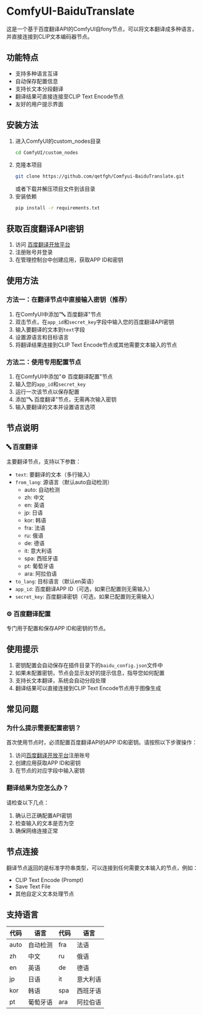 # ComfyUI-BaiduTranslate

这是一个基于百度翻译API的ComfyUI自fony节点，可以将文本翻译成多种语言，并直接连接到CLIP文本编码器节点。

## 功能特点

- 支持多种语言互译
- 自动保存配置信息
- 支持长文本分段翻译
- 翻译结果可直接连接至CLIP Text Encode节点
- 友好的用户提示界面

## 安装方法

1. 进入ComfyUI的custom_nodes目录
   ```bash
   cd ComfyUI/custom_nodes
   ```
2. 克隆本项目
   ```bash
   git clone https://github.com/qetfgh/Comfyui-BaiduTranslate.git
   ```
   或者下载并解压项目文件到该目录
3. 安装依赖
   ```bash
   pip install -r requirements.txt
   ```

## 获取百度翻译API密钥

1. 访问 [百度翻译开放平台](https://fanyi-api.baidu.com/)
2. 注册账号并登录
3. 在管理控制台中创建应用，获取APP ID和密钥

## 使用方法

### 方法一：在翻译节点中直接输入密钥（推荐）

1. 在ComfyUI中添加"🔤 百度翻译"节点
2. 双击节点，在`app_id`和`secret_key`字段中输入您的百度翻译API密钥
3. 输入要翻译的文本到`text`字段
4. 设置源语言和目标语言
5. 将翻译结果连接到CLIP Text Encode节点或其他需要文本输入的节点

### 方法二：使用专用配置节点

1. 在ComfyUI中添加"⚙️ 百度翻译配置"节点
2. 输入您的`app_id`和`secret_key`
3. 运行一次该节点以保存配置
4. 添加"🔤 百度翻译"节点，无需再次输入密钥
5. 输入要翻译的文本并设置语言选项

## 节点说明

### 🔤 百度翻译

主要翻译节点，支持以下参数：
- `text`: 要翻译的文本（多行输入）
- `from_lang`: 源语言（默认auto自动检测）
  - auto: 自动检测
  - zh: 中文
  - en: 英语
  - jp: 日语
  - kor: 韩语
  - fra: 法语
  - ru: 俄语
  - de: 德语
  - it: 意大利语
  - spa: 西班牙语
  - pt: 葡萄牙语
  - ara: 阿拉伯语
- `to_lang`: 目标语言（默认en英语）
- `app_id`: 百度翻译APP ID（可选，如果已配置则无需输入）
- `secret_key`: 百度翻译密钥（可选，如果已配置则无需输入）

### ⚙️ 百度翻译配置

专门用于配置和保存APP ID和密钥的节点。

## 使用提示

1. 密钥配置会自动保存在插件目录下的`baidu_config.json`文件中
2. 如果未配置密钥，节点会显示友好的提示信息，指导您如何配置
3. 支持长文本翻译，系统会自动分段处理
4. 翻译结果可以直接连接到CLIP Text Encode节点用于图像生成

## 常见问题

### 为什么提示需要配置密钥？

首次使用节点时，必须配置百度翻译API的APP ID和密钥。请按照以下步骤操作：
1. 访问[百度翻译开放平台](https://fanyi-api.baidu.com/product/113)注册账号
2. 创建应用获取APP ID和密钥
3. 在节点的对应字段中输入密钥

### 翻译结果为空怎么办？

请检查以下几点：
1. 确认已正确配置API密钥
2. 检查输入的文本是否为空
3. 确保网络连接正常

## 节点连接

翻译节点返回的是标准字符串类型，可以连接到任何需要文本输入的节点，例如：
- CLIP Text Encode (Prompt)
- Save Text File
- 其他自定义文本处理节点

## 支持语言

| 代码 | 语言   | 代码 | 语言     |
|------|--------|------|----------|
| auto | 自动检测 | fra  | 法语     |
| zh   | 中文   | ru   | 俄语     |
| en   | 英语   | de   | 德语     |
| jp   | 日语   | it   | 意大利语 |
| kor  | 韩语   | spa  | 西班牙语 |
| pt   | 葡萄牙语 | ara  | 阿拉伯语 |